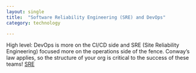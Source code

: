 ```yaml
---
layout: single
title:  "Software Reliability Engineering (SRE) and DevOps"
category: technology

---
```

High level: DevOps is more on the CI/CD side and SRE (Site Reliability Engineering) focused more on the operations side of the fence. Conway’s law applies, so the structure of your org is critical to the success of these teams!
[SRE](https://harness.io/blog/sre-vs-devops)